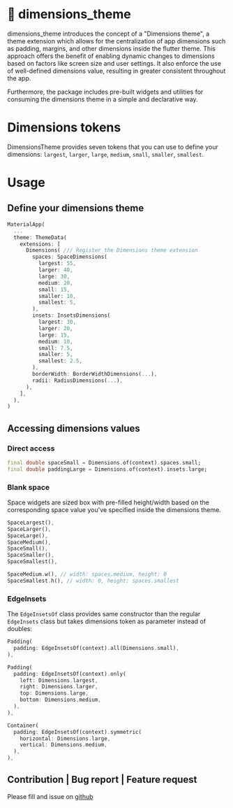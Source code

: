# 📏 dimensions_theme
dimensions_theme introduces the concept of a "Dimensions theme", a theme extension which allows for the centralization of app dimensions such as padding, margins, and other dimensions inside the flutter theme. This approach offers the benefit of enabling dynamic changes to dimensions based on factors like screen size and user settings.
It also enforce the use of well-defined dimensions value, resulting in greater consistent throughout the app. 

Furthermore, the package includes pre-built widgets and utilities for consuming the dimensions theme in a simple and declarative way.

# Dimensions tokens
DimensionsTheme provides seven tokens that you can use to define your dimensions: `largest`, `larger`, `large`, `medium`, `small`, `smaller`, `smallest`.

# Usage
## Define your dimensions theme
```dart
MaterialApp(
  ...    
  theme: ThemeData(
    extensions: [
      Dimensions( /// Register the Dimensions theme extension 
        spaces: SpaceDimensions(
          largest: 55,
          larger: 40,
          large: 30,
          medium: 20,
          small: 15,
          smaller: 10,
          smallest: 5,
        ),
        insets: InsetsDimensions(
          largest: 30,
          larger: 20,
          large: 15,
          medium: 10,
          small: 7.5,
          smaller: 5,
          smallest: 2.5,
        ),
        borderWidth: BorderWidthDimensions(...),
        radii: RadiusDimensions(...),
      ),
    ],
  ),
)
```
## Accessing dimensions values
### Direct access

```dart
final double spaceSmall = Dimensions.of(context).spaces.small;
final double paddingLarge = Dimensions.of(context).insets.large;
```

### Blank space
Space widgets are sized box with pre-filled height/width based on the corresponding space value you've specified inside the dimensions theme.
```dart
SpaceLargest(),
SpaceLarger(),
SpaceLarge(),
SpaceMedium(),
SpaceSmall(),
SpaceSmaller(),
SpaceSmallest(),

SpaceMedium.w(), // width: spaces.medium, height: 0
SpaceSmallest.h(), // width: 0, height: spaces.smallest
```

### EdgeInsets
The `EdgeInsetsOf` class provides same constructor than the regular `EdgeInsets` class but takes dimensions token as parameter instead of doubles:
```dart
Padding(
  padding: EdgeInsetsOf(context).all(Dimensions.small),
),

Padding(
  padding: EdgeInsetsOf(context).only(
    left: Dimensions.largest,
    right: Dimensions.larger,
    top: Dimensions.large,
    bottom: Dimensions.medium,
  ),
),

Container(
  padding: EdgeInsetsOf(context).symmetric(
    horizontal: Dimensions.large,
    vertical: Dimensions.medium,
  ),
),
```

## Contribution | Bug report | Feature request
Please fill and issue on [github](https://github.com/Pierre2tm/dimensions_theme/issues)